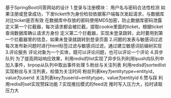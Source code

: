 基于SpringBoot问答网站的设计
1.登录与注册模块：
用户名与密码合法性检测
如果注册或登录成功，下发ticket作为身份检验依据客户端每次发起请求，与数据库对比ticket是否有效
在数据库中存放的密码使用MD5加密，防止数据库密码泄露
定义第一个拦截器，每次请求都会被拦截，提取cookie里面的ticket，根据ticket查询数据库确认请求方身份
定义第二个拦截器，实现未登录跳转，此时要用到第一个拦截器里的信息，如果未登录就跳转到登录页面
2.问题的发表与敏感词过滤
每次发布新问题时进行html标签过滤与敏感词过滤，通过建立敏感词前缀树实现
3.评论服务
评论对象为一个实体，既可以评论问题，也可以评论一个评论
4.异步队列
为了提高网站响应效果，利用redis的list实现了异步队列利用lpush向队列中加入事件，brpop从队列中取出事件处理
5.粉丝与关注列表
利用redis的sortedlist实现粉丝与关注列表，权值为关注时间
粉丝列表key为entitytype+entityid，value为userid
关注列表key为userid+entitytype，value为entityid
6.赞与踩
利用redis的set实现赞踩功能
7.实现推拉模式的feed流
推时写入压力大，拉时读取压力大



